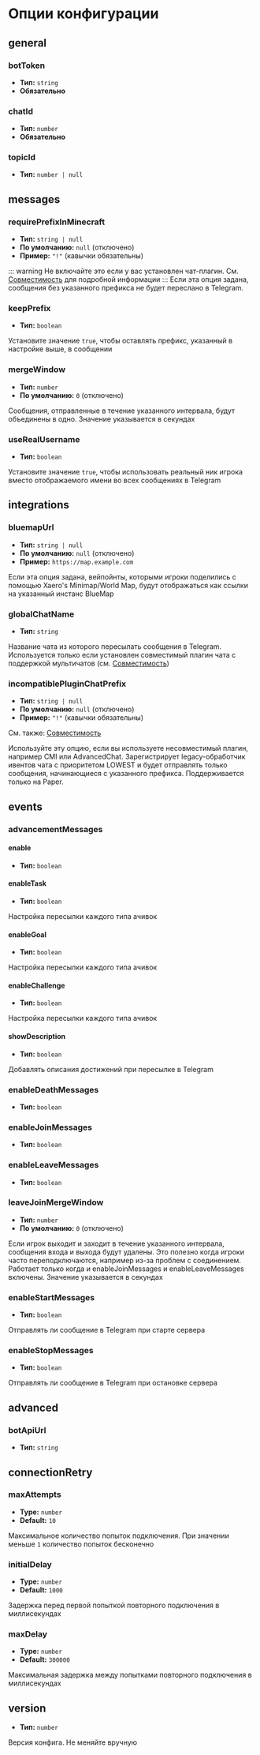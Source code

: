 <!-- Generated by codegen/generate_config.py. Do not modify-->
# Опции конфигурации

## general

### botToken

- **Тип:** `string`
- **Обязательно**

### chatId

- **Тип:** `number`
- **Обязательно**

### topicId

- **Тип:** `number | null`

## messages

### requirePrefixInMinecraft

- **Тип:** `string | null`
- **По умолчанию:** `null` (отключено)
- **Пример:** `"!"` (кавычки обязательны)

::: warning
Не включайте это если у вас установлен чат-плагин.
См. [Совместимость](https://tgbridge.vanutp.dev/ru/compatibility#chat) для подробной информации
:::
Если эта опция задана, сообщения без указанного префикса не будет переслано в Telegram.


### keepPrefix

- **Тип:** `boolean`

Установите значение `true`, чтобы оставлять префикс, указанный в настройке выше, в сообщении


### mergeWindow

- **Тип:** `number`
- **По умолчанию:** `0` (отключено)

Сообщения, отправленные в течение указанного интервала, будут объединены в одно.
Значение указывается в секундах


### useRealUsername

- **Тип:** `boolean`

Установите значение `true`, чтобы использовать реальный ник игрока вместо отображаемого имени
во всех сообщениях в Telegram


## integrations

### bluemapUrl

- **Тип:** `string | null`
- **По умолчанию:** `null` (отключено)
- **Пример:** `https://map.example.com`

Если эта опция задана, вейпойнты, которыми игроки поделились с помощью
Xaero's Minimap/World Map, будут отображаться как ссылки на указанный инстанс BlueMap


### globalChatName

- **Тип:** `string`

Название чата из которого пересылать сообщения в Telegram.
Используется только если установлен совместимый плагин чата с поддержкой мультичатов
(см. [Совместимость](https://tgbridge.vanutp.dev/ru/compatibility#chat))


### incompatiblePluginChatPrefix

- **Тип:** `string | null`
- **По умолчанию:** `null` (отключено)
- **Пример:** `"!"` (кавычки обязательны)

См. также: [Совместимость](https://tgbridge.vanutp.dev/ru/compatibility#chat)

Используйте эту опцию, если вы используете несовместимый плагин, например CMI или AdvancedChat.
Зарегистрирует legacy-обработчик ивентов чата с приоритетом LOWEST
и будет отправлять только сообщения, начинающиеся с указанного префикса.
Поддерживается только на Paper.


## events

### advancementMessages

#### enable

- **Тип:** `boolean`

#### enableTask

- **Тип:** `boolean`

Настройка пересылки каждого типа ачивок


#### enableGoal

- **Тип:** `boolean`

Настройка пересылки каждого типа ачивок


#### enableChallenge

- **Тип:** `boolean`

Настройка пересылки каждого типа ачивок


#### showDescription

- **Тип:** `boolean`

Добавлять описания достижений при пересылке в Telegram


### enableDeathMessages

- **Тип:** `boolean`

### enableJoinMessages

- **Тип:** `boolean`

### enableLeaveMessages

- **Тип:** `boolean`

### leaveJoinMergeWindow

- **Тип:** `number`
- **По умолчанию:** `0` (отключено)

Если игрок выходит и заходит в течение указанного интервала,
сообщения входа и выхода будут удалены.
Это полезно когда игроки часто переподключаются, например из-за проблем с соединением.
Работает только когда и enableJoinMessages и enableLeaveMessages включены.
Значение указывается в секундах


### enableStartMessages

- **Тип:** `boolean`

Отправлять ли сообщение в Telegram при старте сервера


### enableStopMessages

- **Тип:** `boolean`

Отправлять ли сообщение в Telegram при остановке сервера


## advanced

### botApiUrl

- **Тип:** `string`

## connectionRetry

### maxAttempts

- **Type:** `number`
- **Default:** `10`

Максимальное количество попыток подключения. При значении меньше `1` количество попыток бесконечно

### initialDelay

- **Type:** `number`
- **Default:** `1000`

Задержка перед первой попыткой повторного подключения в миллисекундах

### maxDelay

- **Type:** `number`
- **Default:** `300000`

Максимальная задержка между попытками повторного подключения в миллисекундах

## version

- **Тип:** `number`

Версия конфига. Не меняйте вручную

